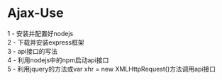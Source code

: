 # Ajax-Use
1 - 安装并配置好nodejs<br>
2 - 下载并安装express框架<br>
3 - api接口的写法<br>
4 - 利用nodejs中的npm启动api接口<br>
5 - 利用jquery的方法或var xhr = new XMLHttpRequest()方法调用api接口

